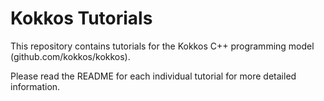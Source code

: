 # Kokkos Tutorials

This repository contains tutorials for the Kokkos C++ programming
model (github.com/kokkos/kokkos). 

Please read the README for each individual tutorial for more detailed
information.

